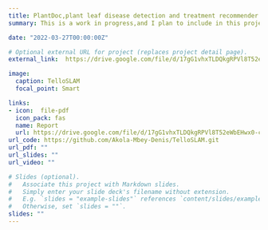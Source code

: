 ```yaml
---
title: PlantDoc,plant leaf disease detection and treatment recommender.
summary: This is a work in progress,and I plan to include in this project

date: "2022-03-27T00:00:00Z"

# Optional external URL for project (replaces project detail page).
external_link:  https://drive.google.com/file/d/17gG1vhxTLDQkgRPVl8T52eWbEHwx0-cN/view?usp=sharing

image:
  caption: TelloSLAM
  focal_point: Smart

links:
- icon:  file-pdf
  icon_pack: fas
  name: Report
  url: https://drive.google.com/file/d/17gG1vhxTLDQkgRPVl8T52eWbEHwx0-cN/view?usp=sharing
url_code: https://github.com/Akola-Mbey-Denis/TelloSLAM.git
url_pdf: ""
url_slides: ""
url_video: ""

# Slides (optional).
#   Associate this project with Markdown slides.
#   Simply enter your slide deck's filename without extension.
#   E.g. `slides = "example-slides"` references `content/slides/example-slides.md`.
#   Otherwise, set `slides = ""`.
slides: ""
---
```

